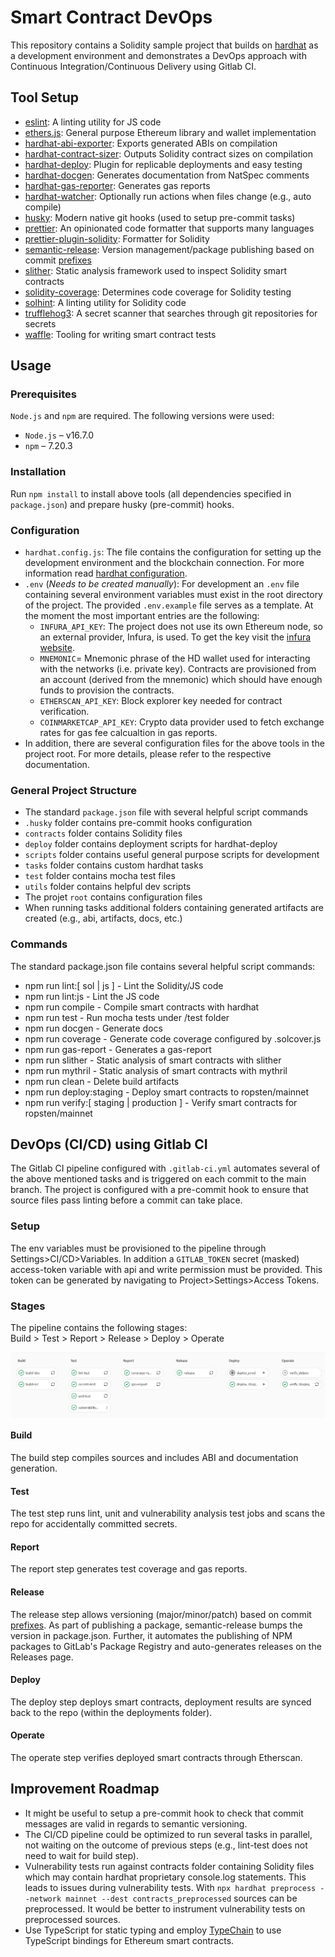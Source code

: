 # Smart Contract DevOps

This repository contains a Solidity sample project that builds on [hardhat](https://github.com/nomiclabs/hardhat) as a development environment and demonstrates a DevOps approach with Continuous Integration/Continuous Delivery using Gitlab CI.

## Tool Setup

- [eslint](https://eslint.org/): A linting utility for JS code
- [ethers.js](https://github.com/ethers-io/ethers.js/): General purpose Ethereum library and wallet implementation 
- [hardhat-abi-exporter](https://hardhat.org/plugins/hardhat-abi-exporter.html): Exports generated ABIs on compilation
- [hardhat-contract-sizer](https://hardhat.org/plugins/hardhat-contract-sizer.html): Outputs Solidity contract sizes on compilation
- [hardhat-deploy](https://hardhat.org/plugins/hardhat-deploy.html): Plugin for replicable deployments and easy testing
- [hardhat-docgen](https://hardhat.org/plugins/hardhat-docgen.html): Generates documentation from NatSpec comments
- [hardhat-gas-reporter](https://hardhat.org/plugins/hardhat-gas-reporter.html): Generates gas reports
- [hardhat-watcher](https://hardhat.org/plugins/hardhat-watcher.html): Optionally run actions when files change (e.g., auto compile)
- [husky](https://github.com/typicode/husky): Modern native git hooks (used to setup pre-commit tasks)
- [prettier](https://prettier.io/): An opinionated code formatter that supports many languages
- [prettier-plugin-solidity](https://github.com/prettier-solidity/prettier-plugin-solidity): Formatter for Solidity
- [semantic-release](https://github.com/semantic-release/semantic-release): Version management/package publishing based on commit [prefixes](https://github.com/angular/angular.js/blob/master/DEVELOPERS.md#type)
- [slither](https://github.com/crytic/slither): Static analysis framework used to inspect Solidity smart contracts
- [solidity-coverage](https://github.com/sc-forks/solidity-coverage): Determines code coverage for Solidity testing
- [solhint](https://github.com/protofire/solhint): A linting utility for Solidity code
- [trufflehog3](https://github.com/feeltheajf/trufflehog3): A secret scanner that searches through git repositories for secrets
- [waffle](https://github.com/EthWorks/Waffle): Tooling for writing smart contract tests

## Usage

### Prerequisites

`Node.js` and `npm` are required. The following versions were used:

- `Node.js` – v16.7.0
- `npm` – 7.20.3


### Installation

Run `npm install` to install above tools (all dependencies specified in `package.json`) and prepare husky (pre-commit) hooks.

### Configuration

- `hardhat.config.js`: The file contains the configuration for setting up the development environment and the blockchain connection. For more information read [hardhat configuration](https://hardhat.org/config/).
- `.env` (_Needs to be created manually_): For development an `.env` file containing several environment variables must exist in the root directory of the project. The provided `.env.example` file serves as a template. At the moment the most important entries are the following:
  - `INFURA_API_KEY`: The project does not use its own Ethereum node, so an external provider, Infura, is used. To get the key visit the [infura website](https://infura.io/).
  - `MNEMONIC`= Mnemonic phrase of the HD wallet used for interacting with the networks (i.e. private key). Contracts are provisioned from an account (derived from the mnemonic) which should have enough funds to provision the contracts.
  - `ETHERSCAN_API_KEY`: Block explorer key needed for contract verification.
  - `COINMARKETCAP_API_KEY`: Crypto data provider used to fetch exchange rates for gas fee calcualtion in gas reports.
- In addition, there are several configuration files for the above tools in the project root. For more details, please refer to the respective documentation.

### General Project Structure

- The standard `package.json` file with several helpful script commands
- `.husky` folder contains pre-commit hooks configuration
- `contracts` folder contains Solidity files
- `deploy` folder contains deployment scripts for hardhat-deploy
- `scripts` folder contains useful general purpose scripts for development
- `tasks` folder contains custom hardhat tasks
- `test` folder contains mocha test files
- `utils` folder contains helpful dev scripts
- The projet `root` contains configuration files
- When running tasks additional folders containing generated artifacts are created (e.g., abi, artifacts, docs, etc.)

### Commands

The standard package.json file contains several helpful script commands:

- npm run lint:[ sol | js ]  -  Lint the Solidity/JS code  
- npm run lint:js   -  Lint the JS code  
- npm run compile   - Compile smart contracts with hardhat  
- npm run test      - Run mocha tests under /test folder  
- npm run docgen    - Generate docs  
- npm run coverage  - Generate code coverage configured by .solcover.js  
- npm run gas-report - Generates a gas-report 
- npm run slither   - Static analysis of smart contracts with slither  
- npm run mythril   - Static analysis of smart contracts with mythril  
- npm run clean     - Delete build artifacts  
- npm run deploy:staging - Deploy smart contracts to ropsten/mainnet  
- npm run verify:[ staging | production ] - Verify smart contracts for ropsten/mainnet

## DevOps (CI/CD) using Gitlab CI

The Gitlab CI pipeline configured with `.gitlab-ci.yml` automates several of the above mentioned tasks and is triggered on each commit to the main branch.
The project is configured with a pre-commit hook to ensure that source files pass linting before a commit can take place.

### Setup

The env variables must be provisioned to the pipeline through Settings>CI/CD>Variables. In addition a `GITLAB_TOKEN` secret (masked) access-token variable with api and write permission must be provided. This token can be generated by navigating to Project>Settings>Access Tokens.  

### Stages

The pipeline contains the following stages:  
Build > Test > Report > Release > Deploy > Operate

<p align="center">
 <img src="images/pipeline.png" align="center" width="650">
<p align="center">

#### Build
The build step compiles sources and includes ABI and documentation generation.

#### Test
The test step runs lint, unit and vulnerability analysis test jobs and scans the repo for accidentally committed secrets.

#### Report
The report step generates test coverage and gas reports.

#### Release
The release step allows versioning (major/minor/patch) based on commit [prefixes](https://github.com/angular/angular.js/blob/master/DEVELOPERS.md#type). As part of publishing a package, semantic-release bumps the version in package.json. Further, it automates the publishing of NPM packages to GitLab's Package Registry and auto-generates releases on the Releases page.

#### Deploy
The deploy step deploys smart contracts, deployment results are synced back to the repo (within the deployments folder).

#### Operate
The operate step verifies deployed smart contracts through Etherscan.

## Improvement Roadmap

- It might be useful to setup a pre-commit hook to check that commit messages are valid in regards to semantic versioning.
- The CI/CD pipeline could be optimized to run several tasks in parallel, not waiting on the outcome of previous steps (e.g., lint-test does not need to wait for build step).
- Vulnerability tests run against contracts folder containing Solidity files which may contain hardhat proprietary console.log statements. This leads to issues during vulnerability tests.
  With `npx hardhat preprocess --network mainnet --dest contracts_preprocessed` sources can be preprocessed. It would be better to instrument vulnerability tests on preprocessed sources.
- Use TypeScript for static typing and employ [TypeChain](https://github.com/ethereum-ts/TypeChain) to use TypeScript bindings for Ethereum smart contracts.

